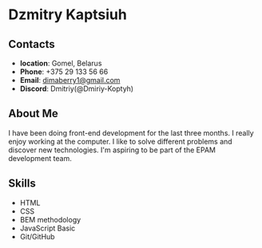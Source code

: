 # Dzmitry Kaptsiuh
## Contacts
- **location**: Gomel, Belarus
- **Phone**: +375 29 133 56 66
- **Email**: dimaberry1@gmail.com
- **Discord**: Dmitriy(@Dmiriy-Koptyh)
## About Me
I have been doing front-end development for the last three months. I really enjoy working at the computer. I like to solve different problems and discover new technologies. I'm aspiring to be part of the EPAM development team.
## Skills
- HTML
- CSS
- BEM methodology
- JavaScript Basic
- Git/GitHub
